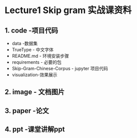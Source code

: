 # Lecture1 Skip gram 实战课资料

## 1. code -项目代码
   +  data -数据集
   +  TrueType - 中文字体
   +  README.md - 环境安装步骤
   +  requirements - 必要的包
   +  Skip-Gram-Chinese-Corpus - jupyter 项目代码
   +  visualization-效果展示
## 2. image - 文档图片
## 3. paper -论文
## 4. ppt -课堂讲解ppt